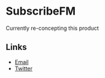 # SubscribeFM
Currently re-concepting this product

## Links
* [Email](mailto:hello@subscribe.fm)
* [Twitter](@subscribefm)

